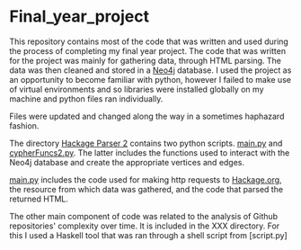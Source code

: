 # Final_year_project

This repository contains most of the code that was written and used during the process of completing my final year project.
The code that was written for the project was mainly for gathering data, through HTML parsing. The data was then cleaned and stored
in a [Neo4j](https://neo4j.com/) database.
I used the project as an opportunity to become familiar with python, however I failed to make use of virtual environments and so 
libraries were installed globally on my machine and python files ran individually.

Files were updated and changed along the way in a sometimes haphazard fashion.

The directory [Hackage Parser 2](https://github.com/P-Arnold/Final_year_project/tree/master/Hackage%20Parser%202) contains two python scripts. [main.py](https://github.com/P-Arnold/Final_year_project/tree/master/Hackage%20Parser%202/main.py) and [cypherFuncs2.py](https://github.com/P-Arnold/Final_year_project/tree/master/Hackage%20Parser%202/cypherFuncs2.py).
The latter includes the functions used to interact with the Neo4j database and create the appropriate vertices and edges.

[main.py](https://github.com/P-Arnold/Final_year_project/tree/master/Hackage%20Parser%202/main.py) includes the code used for making http requests to [Hackage.org](Hackage.org), the resource from which data was gathered, and the code that parsed the returned HTML.

The other main component of code was related to the analysis of Github repositories' complexity over time.
It is included in the XXX directory.
For this I used a Haskell tool that was ran through a shell script from [script.py]


